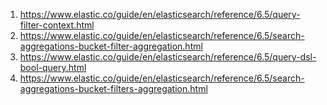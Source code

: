
1. https://www.elastic.co/guide/en/elasticsearch/reference/6.5/query-filter-context.html
2. https://www.elastic.co/guide/en/elasticsearch/reference/6.5/search-aggregations-bucket-filter-aggregation.html
3. https://www.elastic.co/guide/en/elasticsearch/reference/6.5/query-dsl-bool-query.html
4. https://www.elastic.co/guide/en/elasticsearch/reference/6.5/search-aggregations-bucket-filters-aggregation.html